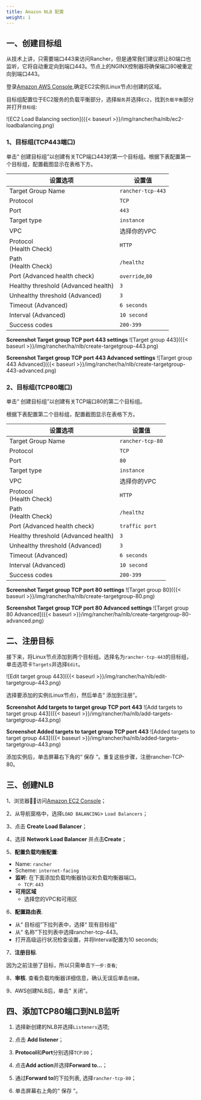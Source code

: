 ```yaml
---
title: Amazon NLB 配置
weight: 1
---
```


## 一、创建目标组

从技术上讲，只需要端口443来访问Rancher，但是通常我们建议把让80端口也监听，它将自动重定向到端口443。节点上的NGINX控制器将确保端口80被重定向到端口443。

登录[Amazon AWS Console](https://console.aws.amazon.com/ec2/),确定EC2实例(Linux节点)创建的区域。

目标组配置位于EC2服务的负载平衡部分，选择`服务`并选择`EC2`，找到`负载平衡`部分并打开`目标组`:

![EC2 Load Balancing section]({{< baseurl >}}/img/rancher/ha/nlb/ec2-loadbalancing.png)

### 1、目标组(TCP443端口)

单击“ 创建目标组”以创建有关TCP端口443的第一个目标组。根据下表配置第一个目标组，配置截图显示在表格下方。

| 设置选项                              | 设置值           |
| ----------------------------------- | ----------------- |
| Target Group Name                   | `rancher-tcp-443` |
| Protocol                            | `TCP`             |
| Port                                | `443`             |
| Target type                         | `instance`        |
| VPC                                 | 选择你的VPC   |
| Protocol<br/>(Health Check)         | `HTTP`            |
| Path<br/>(Health Check)             | `/healthz`        |
| Port (Advanced health check)        | `override`,`80`   |
| Healthy threshold (Advanced health) | `3`               |
| Unhealthy threshold (Advanced)      | `3`               |
| Timeout (Advanced)                  | `6 seconds`       |
| Interval (Advanced)                 | `10 second`       |
| Success codes                       | `200-399`         |

**Screenshot Target group TCP port 443 settings**
![Target group 443]({{< baseurl >}}/img/rancher/ha/nlb/create-targetgroup-443.png)

**Screenshot Target group TCP port 443 Advanced settings**
![Target group 443 Advanced]({{< baseurl >}}/img/rancher/ha/nlb/create-targetgroup-443-advanced.png)

### 2、目标组(TCP80端口)

单击“ 创建目标组”以创建有关TCP端口80的第二个目标组。

根据下表配置第二个目标组，配置截图显示在表格下方。

| 设置选项                              | 设置值             |
| ----------------------------------- | ----------------   |
| Target Group Name                   | `rancher-tcp-80`   |
| Protocol                            | `TCP`              |
| Port                                | `80`             |
| Target type                         | `instance`       |
| VPC                                 | 选择你的VPC  |
| Protocol<br/>(Health Check)         | `HTTP`           |
| Path<br/>(Health Check)             | `/healthz`       |
| Port (Advanced health check)        | `traffic port`   |
| Healthy threshold (Advanced health) | `3`              |
| Unhealthy threshold (Advanced)      | `3`              |
| Timeout (Advanced)                  | `6 seconds`      |
| Interval (Advanced)                 | `10 second`      |
| Success codes                       | `200-399`        |

**Screenshot Target group TCP port 80 settings**
![Target group 80]({{< baseurl >}}/img/rancher/ha/nlb/create-targetgroup-80.png)

**Screenshot Target group TCP port 80 Advanced settings**
![Target group 80 Advanced]({{< baseurl >}}/img/rancher/ha/nlb/create-targetgroup-80-advanced.png)

## 二、注册目标

接下来，将Linux节点添加到两个目标组。选择名为`rancher-tcp-443`的目标组，单击选项卡`Targets`并选择`Edit`。

![Edit target group 443]({{< baseurl >}}/img/rancher/ha/nlb/edit-targetgroup-443.png)

选择要添加的实例(Linux节点)，然后单击“ 添加到注册”。

**Screenshot Add targets to target group TCP port 443**
![Add targets to target group 443]({{< baseurl >}}/img/rancher/ha/nlb/add-targets-targetgroup-443.png)

**Screenshot Added targets to target group TCP port 443**
![Added targets to target group 443]({{< baseurl >}}/img/rancher/ha/nlb/added-targets-targetgroup-443.png)

添加实例后，单击屏幕右下角的“ 保存 ”。重复这些步骤，注册rancher-TCP-80。

## 三、创建NLB

1、浏览器访问[Amazon EC2 Console](https://console.aws.amazon.com/ec2/)；

2、从导航窗格中，选择`LOAD BALANCING`> `Load Balancers`；

3、点击 **Create Load Balancer**；

4、选择 **Network Load Balancer** 并点击**Create**；

5、**配置负载均衡配置**:

- Name: `rancher`
- Scheme: `internet-facing`
- **监听**: 在下面添加负载均衡器协议和负载均衡器端口。
  - `TCP`: `443`
- **可用区域**
  - 选择您的VPC和可用区

6、**配置路由表**.

- 从“ 目标组”下拉列表中，选择“ 现有目标组”
- 从“ 名称”下拉列表中选择rancher-tcp-443。
- 打开高级运行状况检查设置，并将Interval配置为10 seconds;

7、**注册目标**.

因为之前注册了目标，所以只需单击`下一步:查看`;

8、**审核**. 查看负载均衡器详细信息，确认无误后单击`创建`。

9、AWS创建NLB后，单击“ 关闭”。

## 四、添加TCP80端口到NLB监听

1. 选择新创建的NLB并选择`Listeners`选项;

2. 点击 **Add listener**；

3. **Protocol**和**Port**分别选择`TCP`:`80`；

4. 点击**Add action**并选择**Forward to...**；

5. 通过**Forward to**的下拉列表, 选择`rancher-tcp-80`；

6. 单击屏幕右上角的“ 保存 ”。